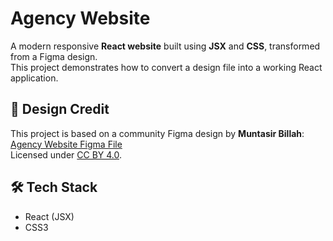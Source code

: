 # Agency Website

A modern responsive **React website** built using **JSX** and **CSS**, transformed from a Figma design.  
This project demonstrates how to convert a design file into a working React application.

## 🎨 Design Credit
This project is based on a community Figma design by **Muntasir Billah**:  
[Agency Website Figma File](https://www.figma.com/community/file/1222060007934600841)  
Licensed under [CC BY 4.0](https://creativecommons.org/licenses/by/4.0/).  

## 🛠️ Tech Stack
- React (JSX)
- CSS3 

